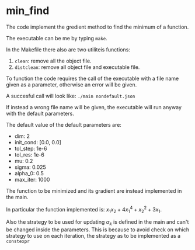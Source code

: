 # min_find

The code implement the gredient method to find the minimum of a function.

The executable can be me by typing
`make`.

In the Makefile there also are two utiliteis functions:
1. `clean`: remove all the object file.
2. `distclean`: remove all object file and executable file.

To function the code requires the call of the executable with a file name given as a parameter, otherwise an error will be given.

A succesful call will look like: `./main nondefault.json`

If instead a wrong file name will be given, the executable will run anyway with the default parameters.

The default value of the default parameters are:
- dim: 2
- init_cond: [0.0, 0.0]
- tol_step: 1e-6
- tol_res: 1e-6
- mu: 0.2
- sigma: 0.025
- alpha_0: 0.5
- max_iter: 1000

The function to be minimized and its gradient are instead implemented in the main.

In particular the function implemented is: $x_1x_2+4x_1^4+x_2^2+3x_1$.

Also the strategy to be used for updating $\alpha_k$ is defined in the main and can't be changed inside the parameters. This is because to avoid check on which strategy to use on each iteration, the strategy as to be implemented as a `constexpr`